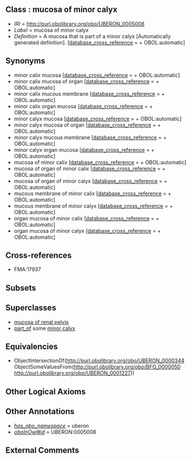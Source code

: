 
## Class : mucosa of minor calyx

 * *IRI* = http://purl.obolibrary.org/obo/UBERON_0005008
 * *Label* = mucosa of minor calyx
 * *Definition* = A mucosa that is part of a minor calyx [Automatically generated definition]. [[database_cross_reference](../../ef/oboInOwl#hasDbXref.md) =  + OBOL:automatic]

## Synonyms

 * minor calix mucosa [[database_cross_reference](../../ef/oboInOwl#hasDbXref.md) =  + OBOL:automatic]
 * minor calix mucosa of organ [[database_cross_reference](../../ef/oboInOwl#hasDbXref.md) =  + OBOL:automatic]
 * minor calix mucous membrane [[database_cross_reference](../../ef/oboInOwl#hasDbXref.md) =  + OBOL:automatic]
 * minor calix organ mucosa [[database_cross_reference](../../ef/oboInOwl#hasDbXref.md) =  + OBOL:automatic]
 * minor calyx mucosa [[database_cross_reference](../../ef/oboInOwl#hasDbXref.md) =  + OBOL:automatic]
 * minor calyx mucosa of organ [[database_cross_reference](../../ef/oboInOwl#hasDbXref.md) =  + OBOL:automatic]
 * minor calyx mucous membrane [[database_cross_reference](../../ef/oboInOwl#hasDbXref.md) =  + OBOL:automatic]
 * minor calyx organ mucosa [[database_cross_reference](../../ef/oboInOwl#hasDbXref.md) =  + OBOL:automatic]
 * mucosa of minor calix [[database_cross_reference](../../ef/oboInOwl#hasDbXref.md) =  + OBOL:automatic]
 * mucosa of organ of minor calix [[database_cross_reference](../../ef/oboInOwl#hasDbXref.md) =  + OBOL:automatic]
 * mucosa of organ of minor calyx [[database_cross_reference](../../ef/oboInOwl#hasDbXref.md) =  + OBOL:automatic]
 * mucous membrane of minor calix [[database_cross_reference](../../ef/oboInOwl#hasDbXref.md) =  + OBOL:automatic]
 * mucous membrane of minor calyx [[database_cross_reference](../../ef/oboInOwl#hasDbXref.md) =  + OBOL:automatic]
 * organ mucosa of minor calix [[database_cross_reference](../../ef/oboInOwl#hasDbXref.md) =  + OBOL:automatic]
 * organ mucosa of minor calyx [[database_cross_reference](../../ef/oboInOwl#hasDbXref.md) =  + OBOL:automatic]

## Cross-references

 * FMA:17937

## Subsets


## Superclasses

 * [mucosa of renal pelvis](../../UBERON/06/UBERON_0005006.md)
 * [part_of](../../BFO/50/BFO_0000050.md) some [minor calyx](../../UBERON/27/UBERON_0001227.md)

## Equivalencies

 * ObjectIntersectionOf(<http://purl.obolibrary.org/obo/UBERON_0000344> ObjectSomeValuesFrom(<http://purl.obolibrary.org/obo/BFO_0000050> <http://purl.obolibrary.org/obo/UBERON_0001227>))

## Other Logical Axioms


## Other Annotations

 * *[has_obo_namespace](../../ce/oboInOwl#hasOBONamespace.md)* = uberon
 * *[oboInOwl#id](../../id/oboInOwl#id.md)* = UBERON:0005008

## External Comments

